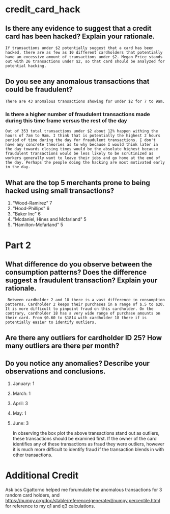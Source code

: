 # credit_card_hack

## Is there any evidence to suggest that a credit card has been hacked? Explain your rationale.
    If transactions under $2 potentially suggest that a card has been hacked, there are as few as 10 different cardholders that potentially have an excessive amount of transactions under $2. Megan Price stands out with 26 transactions under $2, so that card should be analyzed for potential hacking. 
    
    
## Do you see any anomalous transactions that could be fraudulent?
    There are 43 anomalous transactions showing for under $2 for 7 to 9am. 
    
### Is there a higher number of fraudulent transactions made during this time frame versus the rest of the day
    Out of 353 total transactions under $2 about 12% happen withing the hours of 7am to 9am. I think that is potentially the highest 2 hours period of time during the day for fraudulent transactions. I don't have any concrete theories as to why because I would think later in the day towards closing times would be the absolute highest because fraudulent transactions would be less likely to be scrutinized as workers generally want to leave their jobs and go home at the end of the day. Perhaps the people doing the hacking are most motivated early in the day. 
    
## What are the top 5 merchants prone to being hacked using small transactions?
1. "Wood-Ramirez"	7
2. "Hood-Phillips"	6
3. "Baker Inc"	6
4. "Mcdaniel, Hines and Mcfarland"	5
5. "Hamilton-Mcfarland"	5
    
# Part 2

## What difference do you observe between the consumption patterns? Does the difference suggest a fraudulent transaction? Explain your rationale.
     Between cardholder 2 and 18 there is a vast difference in consumption patterns. Cardholder 2 keeps their purchases in a range of $.5 to $20. It is more difficult to pinpoint fraud on this cardholder. On the contrary, cardholder 18 has a very wide range of purchase amounts on their card. From $0.60 to $1814 with cardholder 18 there if is potentially easier to identify outliers. 

## Are there any outliers for cardholder ID 25? How many outliers are there per month?
## Do you notice any anomalies? Describe your observations and conclusions.
1. January: 1
2. March: 1
3. April: 3
4. May: 1
5. June: 3

    In observing the box plot the above transactions stand out as outliers, these transactions should be examined first. If the owner of the card identifies any of these transactions as fraud they were outliers, however it is much more difficult to identify fraud if the transaction blends in with other transactions.
    
# Additional Credit
Ask bcs Cgattorno helped me forumulate the anomalous transactions for 3 random card holders, and https://numpy.org/doc/stable/reference/generated/numpy.percentile.html for reference to my q1 and q3 calculations. 
    